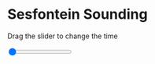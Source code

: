 <h1>Sesfontein Sounding</h1>
<p>Drag the slider to change the time</p>

<div class="slidecontainer">
<input oninput='setImage(this)' class="slider" type="range" min="0" max="1" value="0" step="1" />
<img id='img'/>
</div>

<script>
var img = document.getElementById('img');
var img_array = ['/assets/images/skwt/skd_sesfontein_wrfout_d01_2020-07-19_12:00:00.png',];
function setImage(obj)
{
        var value = obj.value;
        img.src = img_array[value];

}
</script>
